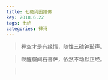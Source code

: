 ```yaml
---
title: 七绝周园拍佛
key: 2018.6.22
tags: 七绝
categories: 律诗
---
```


<blockquote class="blockquote-center">禅空才是有缘情，随性三磕钟鼓声。
</blockquote>
<blockquote class="blockquote-center">唤醒窟间石菩萨，依然不动默正经。
</blockquote>
<blockquote class="blockquote-center"></br>
</blockquote>
